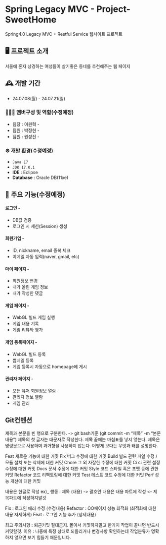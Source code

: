 #  Spring Legacy MVC - Project-SweetHome
Spring4.0 Legacy MVC  + Restful Service 웹사이트 프로젝트


## 🖥️ 프로젝트 소개
서울에 혼자 상경하는 여성들이 살기좋은 동네를 추천해주는 웹 페이지
<br>

## 🕰️ 개발 기간
* 24.07.08(월) - 24.07.21(일)

### 🧑‍🤝‍🧑 맴버구성 및 역할(수정예정)
 - 팀장  : 이원혁 - 
 - 팀원  : 박정현 - 
 - 팀원  : 원성진 - 

### ⚙️ 개발 환경(수정예정)
- `Java 17`
- `JDK 17.0.1`
- **IDE** : Eclipse
- **Database** : Oracle DB(11xe)

## 📌 주요 기능(수정예정)
#### 로그인 - <a href="주소" ></a>
- DB값 검증
- 로그인 시 세션(Session) 생성
#### 회원가입 - <a href="주소" ></a>
- ID, nickname, email 중복 체크
- 이메일 자동 입력(naver, gmail, etc)
#### 마이 페이지 - <a href="주소" ></a>
- 회원정보 변경
- 내가 올린 게임 정보
- 내가 작성한 댓글
#### 게임 페이지 - <a href="주소" ></a>
- WebGL 빌드 게임 실행
- 게임 내용 기록
- 게임 리뷰와 평가
#### 게임 등록페이지 - <a href="주소" ></a>
- WebGL 빌드 등록
- 썸네일 등록
- 게임 등록시 자동으로 homepage에 게시
#### 관리자 페이지 - <a href="주소" ></a>
- 모든 유저 회원정보 열람
- 관리자 정보 열람
- 게임 관리

## Git컨벤션
제목과 본문을 빈 행으로 구분한다. -> git bash기준 (git commit -m “제목” -m “본문내용”)
제목의 첫 글자는 대문자로 작성한다.
제목 끝에는 마침표를 넣지 않는다.
제목은 명령문으로 사용하며 과거형을 사용하지 않는다.
어떻게 보다는 무엇과 왜를 설명한다.

Feat	새로운 기능에 대한 커밋
Fix	버그 수정에 대한 커밋
Build	빌드 관련 파일 수정 / 모듈 설치 또는 삭제에 대한 커밋
Chore	그 외 자잘한 수정에 대한 커밋
Ci	ci 관련 설정 수정에 대한 커밋
Docs	문서 수정에 대한 커밋
Style	코드 스타일 혹은 포맷 등에 관한 커밋
Refactor	코드 리팩토링에 대한 커밋
Test	테스트 코드 수정에 대한 커밋
Perf	성능 개선에 대한 커밋

내용은 한글로 작성
ex)_ 행동 : 제목 (내용) -> 괄호안 내용은 내용 파트에 작성 <- 제목파트에 작성하지말것

Fix : 로그인 에러 수정 (수정내용)
Refactor : OO페이지 성능 최적화 (최적화에 대한 내용 자세하게)
Feat : 로그인 기능 추가 (상세내용)

최고 주의사항 : 퇴근커밋 절대금지. 몰아서 커밋하지말고 한가지 작업이 끝나면 반드시 커밋할것.
이유 : 나중에 특정 상태로 되돌리거나 변경사항 확인하는데 작업분류가 명확하지 않으면 보기 힘들기 때문입니다.
